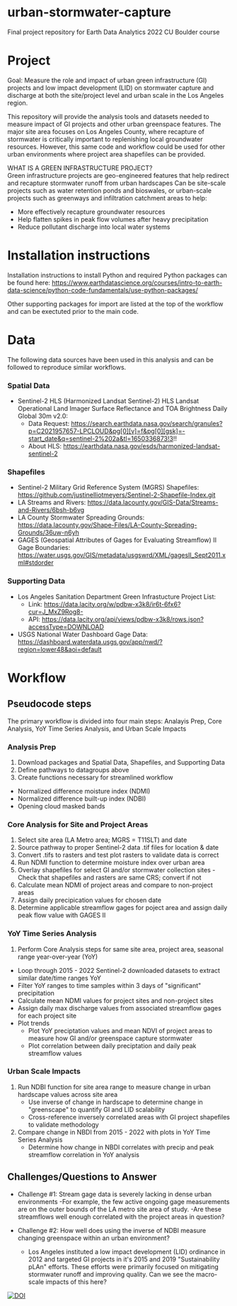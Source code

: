 # urban-stormwater-capture
Final project repository for Earth Data Analytics 2022 CU Boulder course


# Project
Goal: Measure the role and impact of urban green infrastructure (GI) projects and low impact development (LID) on stormwater capture and discharge at both the site/project level and urban scale in the Los Angeles region.  

This repository will provide the analysis tools and datasets needed to measure impact of GI projects and other urban greenspace features. The major site area focuses on Los Angeles County, where recapture of stormwater is critically important to replenishing local groundwater resources. However, this same code and workflow could be used for other urban environments where project area shapefiles can be provided.  

WHAT IS A GREEN INFRASTRUCTURE PROJECT?  
Green infrastructure projects are geo-engineered features that help redirect and recapture stormwater runoff from urban hardscapes 
Can be site-scale projects such as water retention ponds and bioswales, or urban-scale projects such as greenways and infiltration catchment areas to help: 
- More effectively recapture groundwater resources
- Help flatten spikes in peak flow volumes after heavy precipitation
- Reduce pollutant discharge into local water systems 


# Installation instructions
Installation instructions to install Python and required Python packages can be found here: 
https://www.earthdatascience.org/courses/intro-to-earth-data-science/python-code-fundamentals/use-python-packages/

Other supporting packages for import are listed at the top of the workflow and can be exectuted prior to the main code. 

# Data 
The following data sources have been used in this analysis and can be followed to reproduce similar workflows. 

### Spatial Data
- Sentinel-2 HLS (Harmonized Landsat Sentinel-2) HLS Landsat Operational Land Imager Surface Reflectance and TOA Brightness Daily Global 30m v2.0: 
    - Data Request: https://search.earthdata.nasa.gov/search/granules?p=C2021957657-LPCLOUD&pg[0][v]=f&pg[0][gsk]=-start_date&q=sentinel-2%202a&tl=1650336873!3!!
    - About HLS: https://earthdata.nasa.gov/esds/harmonized-landsat-sentinel-2
    
### Shapefiles
- Sentinel-2 Military Grid Reference System (MGRS) Shapefiles: https://github.com/justinelliotmeyers/Sentinel-2-Shapefile-Index.git
- LA Streams and Rivers: https://data.lacounty.gov/GIS-Data/Streams-and-Rivers/6bsh-b6vg
- LA County Stormwater Spreading Grounds: https://data.lacounty.gov/Shape-Files/LA-County-Spreading-Grounds/36uw-n6yh
- GAGES (Geospatial Attributes of Gages for Evaluating Streamflow) II Gage Boundaries:  https://water.usgs.gov/GIS/metadata/usgswrd/XML/gagesII_Sept2011.xml#stdorder


### Supporting Data 
- Los Angeles Sanitation Department Green Infrastucture Project List: 
    - Link: https://data.lacity.org/w/pdbw-x3k8/ir6t-6fx6?cur=J_MxZ9Rog8-
    - API: https://data.lacity.org/api/views/pdbw-x3k8/rows.json?accessType=DOWNLOAD
- USGS National Water Dashboard Gage Data: https://dashboard.waterdata.usgs.gov/app/nwd/?region=lower48&aoi=default



# Workflow

## Pseudocode steps
The primary workflow is divided into four main steps: Analayis Prep, Core Analysis, YoY Time Series Analysis, and Urban Scale Impacts 

### Analysis Prep
1. Download packages and Spatial Data, Shapefiles, and Supporting Data 
2. Define pathways to datagroups above 
3. Create functions necessary for streamlined workflow 
 - Normalized difference moisture index (NDMI)
 - Normalized difference built-up index (NDBI)
 - Opening cloud masked bands 
 
### Core Analysis for Site and Project Areas
1. Select site area (LA Metro area; MGRS = T11SLT) and date 
2. Source pathway to proper Sentinel-2 data .tif files for location & date
3. Convert .tifs to rasters and test plot rasters to validate data is correct
4. Run NDMI function to determine moisture index over urban area
5. Overlay shapefiles for select GI and/or stormwater collection sites
    -Check that shapefiles and rasters are same CRS; convert if not 
6. Calculate mean NDMI of project areas and compare to non-project areas
7. Assign daily precipication values for chosen date
8. Determine applicable streamflow gages for poject area and assign daily peak flow value with GAGES II 

### YoY Time Series Analysis  
1. Perform Core Analysis steps for same site area, project area, seasonal range year-over-year (YoY) 
- Loop through 2015 - 2022 Sentinel-2 downloaded datasets to extract similar date/time ranges YoY
- Filter YoY ranges to time samples within 3 days of "significant" precipitation
- Calculate mean NDMI values for project sites and non-project sites 
- Assign daily max discharge values from associated streamflow gages for each project site
- Plot trends
    - Plot YoY preciptation values and mean NDVI of project areas to measure how GI and/or greenspace capture stormwater
    - Plot correlation between daily preciptation and daily peak streamflow values

### Urban Scale Impacts  
1. Run NDBI function for site area range to measure change in urban hardscape values across site area 
    - Use inverse of change in hardscape to determine change in "greenscape" to quantify GI and LID scalability 
    - Cross-reference inversely correlated areas with GI project shapefiles to validate methodology 
2. Compare change in NBDI from 2015 - 2022 with plots in YoY Time Series Analysis
    - Determine how change in NBDI correlates with precip and peak streamflow correlation in YoY analysis 

## Challenges/Questions to Answer 

- Challenge #1: Stream gage data is severely lacking in dense urban environments 
    -For example, the few active ongoing gage measurements are on the outer bounds of the LA metro site area of study.
    -Are these streamflows well enough correlated with the project areas in question? 
   
- Challenge #2: How well does using the inverse of NDBI measure changing greenspace within an urban environment?
    - Los Angeles instituted a low impact development (LID) ordinance in 2012 and targeted GI projects in it's 2015 and 2019 "Sustainability pLAn" efforts. These efforts were primarily focused on mitigating stormwater runoff and improving quality. Can we see the macro-scale impacts of this here? 

[![DOI](https://zenodo.org/badge/481719777.svg)](https://zenodo.org/badge/latestdoi/481719777)





